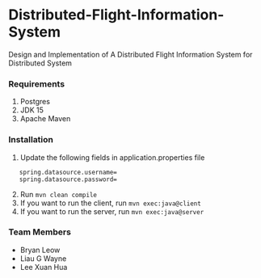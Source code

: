 # Distributed-Flight-Information-System
Design and Implementation of A Distributed Flight Information System for Distributed System


### Requirements
1. Postgres
2. JDK 15
3. Apache Maven


### Installation
1. Update the following fields in application.properties file
```
   spring.datasource.username=
   spring.datasource.password=
```
2. Run `mvn clean compile`
3. If you want to run the client, run `mvn exec:java@client`
4. If you want to run the server, run `mvn exec:java@server`


### Team Members
- Bryan Leow
- Liau G Wayne
- Lee Xuan Hua